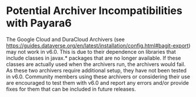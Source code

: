 # Potential Archiver Incompatibilities with Payara6
The Google Cloud and DuraCloud Archivers (see https://guides.dataverse.org/en/latest/installation/config.html#bagit-export) may not work in v6.0.
This is due to their dependence on libraries that include classes in javax.* packages that are no longer available.
If these classes are actually used when the archivers run, the archivers would fail.
As these two archivers require additional setup, they have not been tested in v6.0.
Community members using these archivers or considering their use are encouraged to test them with v6.0 and report any errors and/or provide fixes for them that can be included in future releases.

